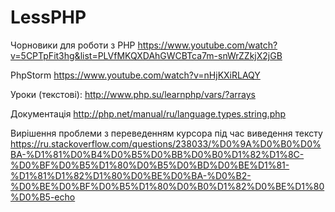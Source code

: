 
# LessPHP
Чорновики для роботи з PHP https://www.youtube.com/watch?v=5CPTpFit3hg&list=PLVfMKQXDAhGWCBTca7m-snWrZZkjX2jGB

PhpStorm https://www.youtube.com/watch?v=nHjKXiRLAQY

Уроки (текстові): http://www.php.su/learnphp/vars/?arrays

Документація http://php.net/manual/ru/language.types.string.php

Вирішення проблеми з переведенням курсора під час виведення тексту  https://ru.stackoverflow.com/questions/238033/%D0%9A%D0%B0%D0%BA-%D1%81%D0%B4%D0%B5%D0%BB%D0%B0%D1%82%D1%8C-%D0%BF%D0%B5%D1%80%D0%B5%D0%BD%D0%BE%D1%81-%D1%81%D1%82%D1%80%D0%BE%D0%BA-%D0%B2-%D0%BE%D0%BF%D0%B5%D1%80%D0%B0%D1%82%D0%BE%D1%80%D0%B5-echo
